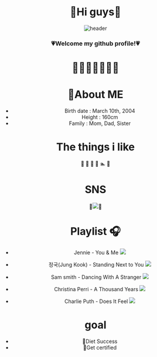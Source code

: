 <div align="center">
 
# 🤍Hi guys🤍
![header](https://capsule-render.vercel.app/api?type=waving&color=ee5d6c)
### 💗Welcome my github profile!💗
# 🎄💝🎁🎅🎁💝🎄

# :crown:About ME
- Birth date : March 10th, 2004
- Height : 160cm
- Family : Mom, Dad, Sister

# The things i like
:strawberry:
:apple:
:icecream:
:tulip:
:swimmer:
:ocean:

# SNS
:rose:<a href="https://www.instagram.com/_chaeeeun__/" target="_blank"><img src="https://img.shields.io/badge/instagram-E4405F?style=flat-square&logo=instagram&logoColor=white"/></a>🌹

# Playlist :headphones:
- Jennie - You & Me <a href="https://www.youtube.com/watch?v=eQNHDV7lKgE" target="_blank"><img src="https://img.shields.io/badge/Music-2D4999?style=flat-square&logo=youtubemusic&logoColor=white"/></a>

- 정국(Jung Kook) - Standing Next to You <a href="https://www.youtube.com/watch?v=UNo0TG9LwwI" target="_blank"><img src="https://img.shields.io/badge/Music-2D4999?style=flat-square&logo=youtubemusic&logoColor=white"/></a>

- Sam smith - Dancing With A Stranger <a href="https://www.youtube.com/watch?v=4v37EYc4nm4" target="_blank"><img src="https://img.shields.io/badge/Music-2D4999?style=flat-square&logo=youtubemusic&logoColor=white"/></a>

- Christina Perri - A Thousand Years <a href="https://www.youtube.com/watch?v=rtOvBOTyX00" target="_blank"><img src="https://img.shields.io/badge/Music-2D4999?style=flat-square&logo=youtubemusic&logoColor=white"/></a>
- Charlie Puth - Does It Feel <a href="https://www.youtube.com/watch?v=1Fgzc8nyWr4" target="_blank"><img src="https://img.shields.io/badge/Music-2D4999?style=flat-square&logo=youtubemusic&logoColor=white"/></a>
 
# goal
- :muscle:Diet Success
- :page_with_curl:Get certified
